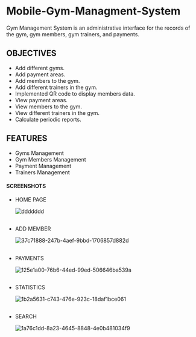 # Mobile-Gym-Managment-System
Gym Management System is an administrative interface for the records of the gym, gym members, gym trainers, and payments.

## OBJECTIVES
  - Add different gyms.
  - Add payment areas.
  - Add members to the gym.
  - Add different trainers in the gym.
  - Implemented QR code to display members data.
  - View payment areas.
  - View members to the gym.
  - View different trainers in the gym.
  - Calculate periodic reports.
  
## FEATURES
- Gyms Management
- Gym Members Management
- Payment Management
- Trainers Management

#### SCREENSHOTS
- HOME PAGE

  ![ddddddd](https://user-images.githubusercontent.com/36245884/161768287-e2afa543-5fd2-487f-9607-93277d2e984c.png)


##
- ADD MEMBER

  ![37c71888-247b-4aef-9bbd-1706857d882d](https://user-images.githubusercontent.com/36245884/161770980-fb7fd55e-b8e9-4d26-8453-d817d56a1691.png)

##
- PAYMENTS
  
  ![125e1a00-76b6-44ed-99ed-506646ba539a](https://user-images.githubusercontent.com/36245884/161771379-7688f3df-8af1-4885-a308-5bbcef356178.png)

##
- STATISTICS

  ![1b2a5631-c743-476e-923c-18daf1bce061](https://user-images.githubusercontent.com/36245884/161771732-31b17751-3187-4219-b83d-c8cedff75240.png)

##
- SEARCH

  ![1a76c1dd-8a23-4645-8848-4e0b481034f9](https://user-images.githubusercontent.com/36245884/161771971-9b530415-1916-4028-a2e7-833fda10cdcf.png)


